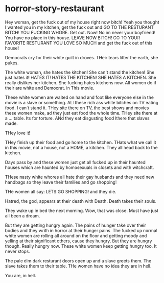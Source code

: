 # horror-story-restaurant

Hey woman, get the fuck out of my house right now bitch! Yeah you thought I wanted you in my kitchen, get the fuck out and GO TO THE RESTURANT BITCH! YOU FUCKING WHORE. Get out. Now! No im never your boyfriend! You have no place in this house. LEAVE NOW BITCH! GO TO YOUR FAVORITE RESTURANT YOU LOVE SO MUCH and get the fuck out of this house!

Democrats cry for their white guilt in droves. THeir tears litter the earth, she pukes.

The white woman, she hates the kitchen! She can't stand the kitchen! She just hates it! HATES IT! HATES THE KITCHEN! SHE HATES A KITCHEN. She really dislikes her kitchen. She fucking hates kitchens now. All women do if their are white and Democrat. in This movie.

These white women are waited on hand and foot like everyone else in the movie is a slave or something. ALl these rich ass white bitches on TV eating food. I can't stand it. THey site there on TV, the best shows and movies these women make, ad they just eat food the whole time. THey site there at a ... table. Its for torture. ANd they eat disgusting food lthere that slaves made.

THey love it!

THey finish up their food and go home to the kitchen. THats what we call it in this movie, not a house, not a HOME, a kitchen. They all head back to the kitchen.

Days pass by and these women just get all fucked up in their haunted houses which are haunted by homosexuals in closets and with witchcraft.

THese nasty white whores all hate their gay husbands and they need new handbags so they leave their families and go shopping!

THe women all say: LETS GO SHOPPING! and they die.

Hatred, the god, appears at their death with Death. Death takes their souls.

They wake up in bed the next morning. Wow, that was close. Must have just all been a dream.

But they are getting hungry again. The pains of hunger take over their bodies and they writh in horror at their hunger pains. The fucked up normal white women are rolling all around on the floor and getting moody and yelling at their significant others, cause they hungry. But they are hungry though. Really hungry now. These white women keep getting hungry too. It never stops.

The pale dim dark resturant doors open up and a slave greets them. The slave takes them to their table. THe women have no idea they are in hell.

You are, in hell.

